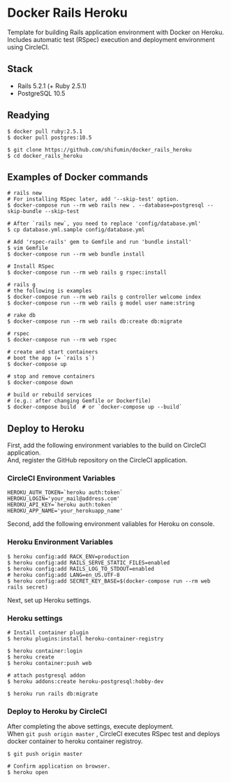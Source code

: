 # Docker Rails Heroku
Template for building Rails application environment with Docker on Heroku.  
Includes automatic test (RSpec) execution and deployment environment using CircleCI.

## Stack
- Rails 5.2.1 (+ Ruby 2.5.1)
- PostgreSQL 10.5

## Readying

```shell
$ docker pull ruby:2.5.1
$ docker pull postgres:10.5
```

```shell
$ git clone https://github.com/shifumin/docker_rails_heroku
$ cd docker_rails_heroku
```

## Examples of Docker commands

```shell
# rails new
# For installing RSpec later, add '--skip-test' option.
$ docker-compose run --rm web rails new . --database=postgresql --skip-bundle --skip-test

# After `rails new`, you need to replace 'config/database.yml'
$ cp database.yml.sample config/database.yml

# Add 'rspec-rails' gem to Gemfile and run 'bundle install'
$ vim Gemfile
$ docker-compose run --rm web bundle install

# Install RSpec
$ docker-compose run --rm web rails g rspec:install

# rails g
# the following is examples
$ docker-compose run --rm web rails g controller welcome index
$ docker-compose run --rm web rails g model user name:string

# rake db
$ docker-compose run --rm web rails db:create db:migrate

# rspec
$ docker-compose run --rm web rspec

# create and start containers
# boot the app (= `rails s`)
$ docker-compose up

# stop and remove containers
$ docker-compose down

# build or rebuild services
# (e.g.: after changing Gemfile or Dockerfile)
$ docker-compose build  # or `docker-compose up --build`
```

## Deploy to Heroku
First, add the following environment variables to the build on CircleCI application.  
And, register the GitHub repository on the CircleCI application.

### CircleCI Environment Variables

```shell
HEROKU_AUTH_TOKEN=`heroku auth:token`
HEROKU_LOGIN='your_mail@address.com'
HEROKU_API_KEY=`heroku auth:token`
HEROKU_APP_NAME='your_herokuapp_name'
```

Second, add the following environment valiables for Heroku on console.

### Heroku Environment Variables

```shell
$ heroku config:add RACK_ENV=production
$ heroku config:add RAILS_SERVE_STATIC_FILES=enabled
$ heroku config:add RAILS_LOG_TO_STDOUT=enabled
# heroku config:add LANG=en_US.UTF-8
$ heroku config:add SECRET_KEY_BASE=$(docker-compose run --rm web rails secret)
```

Next, set up Heroku settings.

### Heroku settings

```
# Install container plugin
$ heroku plugins:install heroku-container-registry

$ heroku container:login
$ heroku create
$ heroku container:push web

# attach postgresql addon
$ heroku addons:create heroku-postgresql:hobby-dev

$ heroku run rails db:migrate
```

### Deploy to Heroku by CircleCI
After completing the above settings, execute deployment.  
When `git push origin master` , CircleCI executes RSpec test and deploys docker container to heroku container registroy.

```
$ git push origin master

# Confirm application on browser.
$ heroku open
```
